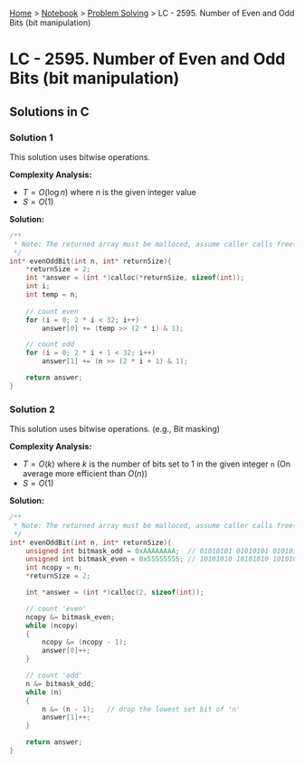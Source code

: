 <a href="../../">Home</a> > <a href="../notebook">Notebook</a> > <a href="./">Problem Solving</a> > LC - 2595. Number of Even and Odd Bits (bit manipulation)

# LC - 2595. Number of Even and Odd Bits (bit manipulation)



## Solutions in C

### Solution 1

This solution uses bitwise operations.

**Complexity Analysis:**

* $T = O(\log n)$ where $n$ is the given integer value
* $S = O(1)$

**Solution:**

```cpp
/**
 * Note: The returned array must be malloced, assume caller calls free().
 */
int* evenOddBit(int n, int* returnSize){
    *returnSize = 2;
    int *answer = (int *)calloc(*returnSize, sizeof(int));
    int i;
    int temp = n;
    
    // count even
    for (i = 0; 2 * i < 32; i++)
        answer[0] += (temp >> (2 * i) & 1);

    // count odd
    for (i = 0; 2 * i + 1 < 32; i++)
        answer[1] += (n >> (2 * i + 1) & 1);

    return answer;
}
```



### Solution 2

This solution uses bitwise operations. (e.g., Bit masking)

**Complexity Analysis:**

* $T = O(k)$ where $k$ is the number of bits set to 1 in the given integer `n` (On average more efficient than $O(n)$)
* $S = O(1)$

**Solution:**

```cpp
/**
 * Note: The returned array must be malloced, assume caller calls free().
 */
int* evenOddBit(int n, int* returnSize){
    unsigned int bitmask_odd = 0xAAAAAAAA; 	// 01010101 01010101 01010101 01010101
    unsigned int bitmask_even = 0x55555555;	// 10101010 10101010 10101010 10101010
    int ncopy = n;
    *returnSize = 2;

    int *answer = (int *)calloc(2, sizeof(int));

    // count 'even'
    ncopy &= bitmask_even;
    while (ncopy)
    {
        ncopy &= (ncopy - 1);
        answer[0]++;
    }

    // count 'odd'
    n &= bitmask_odd;
    while (n)
    {
        n &= (n - 1);	// drop the lowest set bit of 'n'
        answer[1]++;
    }

    return answer;
}
```

